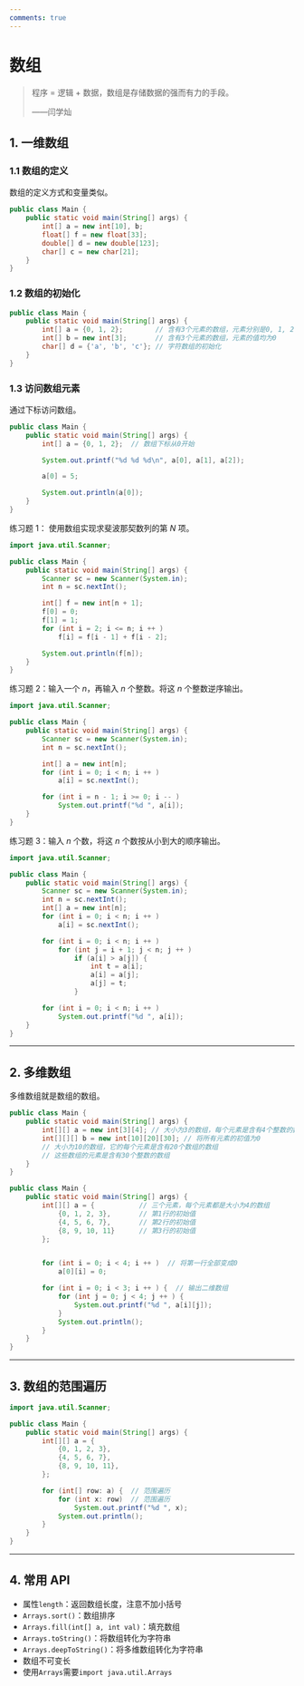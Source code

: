 ```yaml
---
comments: true
---
```


# 数组

> 程序 = 逻辑 + 数据，数组是存储数据的强而有力的手段。
>
> ——闫学灿

## 1. 一维数组

### 1.1 数组的定义

数组的定义方式和变量类似。

```java linenums="1"
public class Main {
    public static void main(String[] args) {
        int[] a = new int[10], b;
        float[] f = new float[33];
        double[] d = new double[123];
        char[] c = new char[21];
    }
}
```

### 1.2 数组的初始化

```java linenums="1"
public class Main {
    public static void main(String[] args) {
        int[] a = {0, 1, 2};        // 含有3个元素的数组，元素分别是0, 1, 2
        int[] b = new int[3];       // 含有3个元素的数组，元素的值均为0
        char[] d = {'a', 'b', 'c'}; // 字符数组的初始化
    }
}
```

### 1.3 访问数组元素

通过下标访问数组。

```java linenums="1"
public class Main {
    public static void main(String[] args) {
        int[] a = {0, 1, 2};  // 数组下标从0开始

        System.out.printf("%d %d %d\n", a[0], a[1], a[2]);

        a[0] = 5;

        System.out.println(a[0]);
    }
}
```

练习题 1： 使用数组实现求斐波那契数列的第 $N$ 项。

```java linenums="1"
import java.util.Scanner;

public class Main {
    public static void main(String[] args) {
        Scanner sc = new Scanner(System.in);
        int n = sc.nextInt();

        int[] f = new int[n + 1];
        f[0] = 0;
        f[1] = 1;
        for (int i = 2; i <= n; i ++ )
            f[i] = f[i - 1] + f[i - 2];

        System.out.println(f[n]);
    }
}
```

练习题 2：输入一个 $n$，再输入 $n$ 个整数。将这 $n$ 个整数逆序输出。

```java linenums="1"
import java.util.Scanner;

public class Main {
    public static void main(String[] args) {
        Scanner sc = new Scanner(System.in);
        int n = sc.nextInt();

        int[] a = new int[n];
        for (int i = 0; i < n; i ++ )
            a[i] = sc.nextInt();

        for (int i = n - 1; i >= 0; i -- )
            System.out.printf("%d ", a[i]);
    }
}
```

练习题 3：输入 $n$ 个数，将这 $n$ 个数按从小到大的顺序输出。

```java linenums="1"
import java.util.Scanner;

public class Main {
    public static void main(String[] args) {
        Scanner sc = new Scanner(System.in);
        int n = sc.nextInt();
        int[] a = new int[n];
        for (int i = 0; i < n; i ++ )
            a[i] = sc.nextInt();

        for (int i = 0; i < n; i ++ )
            for (int j = i + 1; j < n; j ++ )
                if (a[i] > a[j]) {
                    int t = a[i];
                    a[i] = a[j];
                    a[j] = t;
                }

        for (int i = 0; i < n; i ++ )
            System.out.printf("%d ", a[i]);
    }
}
```

---

## 2. 多维数组

多维数组就是数组的数组。

```java linenums="1"
public class Main {
    public static void main(String[] args) {
        int[][] a = new int[3][4]; // 大小为3的数组，每个元素是含有4个整数的数组。
        int[][][] b = new int[10][20][30]; // 将所有元素的初值为0
        // 大小为10的数组，它的每个元素是含有20个数组的数组
        // 这些数组的元素是含有30个整数的数组
    }
}
```

```java linenums="1"
public class Main {
    public static void main(String[] args) {
        int[][] a = {           // 三个元素，每个元素都是大小为4的数组
            {0, 1, 2, 3},       // 第1行的初始值
            {4, 5, 6, 7},       // 第2行的初始值
            {8, 9, 10, 11}      // 第3行的初始值
        };


        for (int i = 0; i < 4; i ++ )  // 将第一行全部变成0
            a[0][i] = 0;

        for (int i = 0; i < 3; i ++ ) {  // 输出二维数组
            for (int j = 0; j < 4; j ++ ) {
                System.out.printf("%d ", a[i][j]);
            }
            System.out.println();
        }
    }
}
```

---

## 3. 数组的范围遍历

```java linenums="1"
import java.util.Scanner;

public class Main {
    public static void main(String[] args) {
        int[][] a = {
            {0, 1, 2, 3},
            {4, 5, 6, 7},
            {8, 9, 10, 11},
        };

        for (int[] row: a) {  // 范围遍历
            for (int x: row)  // 范围遍历
                System.out.printf("%d ", x);
            System.out.println();
        }
    }
}
```

---

## 4. 常用 API

- 属性`length`：返回数组长度，注意不加小括号
- `Arrays.sort()`：数组排序
- `Arrays.fill(int[] a, int val)`：填充数组
- `Arrays.toString()`：将数组转化为字符串
- `Arrays.deepToString()`：将多维数组转化为字符串
- 数组不可变长
- 使用`Arrays`需要`import java.util.Arrays`

